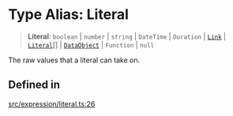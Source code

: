 # Type Alias: Literal

> **Literal**: `boolean` \| `number` \| `string` \| `DateTime` \| `Duration` \| [`Link`](../classes/Link.md) \| [`Literal`](Literal.md)[] \| [`DataObject`](DataObject.md) \| `Function` \| `null`

The raw values that a literal can take on.

## Defined in

[src/expression/literal.ts:26](https://github.com/GamerGirlandCo/datacore/blob/7f32893e5430e552f1b1164e828ac7a411d6e24f/src/expression/literal.ts#L26)
